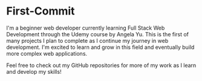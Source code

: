 # First-Commit
I'm a beginner web developer currently learning Full Stack Web Development through the Udemy course by Angela Yu. This is the first of many projects I plan to complete as I continue my journey in web development. I'm excited to learn and grow in this field and eventually build more complex web applications.

Feel free to check out my GitHub repositories for more of my work as I learn and develop my skills!
